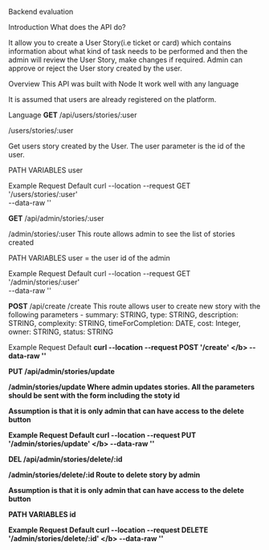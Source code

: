 Backend evaluation

Introduction
What does the API do?

It allow you to create a User Story(i.e ticket or card) which contains information about what kind of task needs to be performed and then the admin will review the User Story, make changes if required. Admin can approve or reject the User story created by the user.


Overview
This API was built with Node It work well with any language

It is assumed that users are already registered on the platform.

Language
<b>GET</b> /api/users/stories/:user

/users/stories/:user

Get users story created by the User. The user parameter is the id of the user.

PATH VARIABLES
user

Example Request
Default
curl --location --request GET '/users/stories/:user' \
--data-raw ''


<b>GET</b> /api/admin/stories/:user

/admin/stories/:user
This route allows admin to see the list of stories created

PATH VARIABLES
user = the user id of the admin

Example Request
Default
curl --location --request GET '/admin/stories/:user' \
--data-raw ''


<b>POST</b> /api/create
/create
This route allows user to create new story with the following parameters - summary: STRING, type: STRING, description: STRING, complexity: STRING, timeForCompletion: DATE, cost: Integer, owner: STRING, status: STRING



Example Request
Default
<b> curl --location --request POST '/create' \</b>
--data-raw ''


<b>PUT</b> /api/admin/stories/update

/admin/stories/update
Where admin updates stories. All the parameters should be sent with the form including the stoty id
 
Assumption is that it is only admin that can have access to the delete button



<b>Example Request</b>
Default
<b>curl --location --request PUT '/admin/stories/update' \</b>
--data-raw ''


<b>DEL</b> /api/admin/stories/delete/:id

/admin/stories/delete/:id
Route to delete story by admin

Assumption is that it is only admin that can have access to the delete button

PATH VARIABLES
id

Example Request
Default
<b>curl --location --request DELETE '/admin/stories/delete/:id' \</b>
--data-raw ''